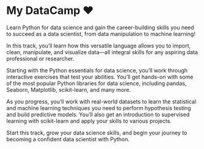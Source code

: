 # My DataCamp ♥️ 

Learn Python for data science and gain the career-building skills you need to succeed as a data scientist, from data manipulation to machine learning!

In this track, you’ll learn how this versatile language allows you to import, clean, manipulate, and visualize data—all integral skills for any aspiring data professional or researcher.

Starting with the Python essentials for data science, you’ll work through interactive exercises that test your abilities. You’ll get hands-on with some of the most popular Python libraries for data science, including pandas, Seaborn, Matplotlib, scikit-learn, and many more.

As you progress, you’ll work with real-world datasets to learn the statistical and machine learning techniques you need to perform hypothesis testing and build predictive models. You’ll also get an introduction to supervised learning with scikit-learn and apply your skills to various projects.

Start this track, grow your data science skills, and begin your journey to becoming a confident data scientist with Python.
